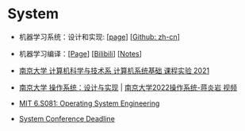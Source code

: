 # System

- 机器学习系统：设计和实现: [[page](https://openmlsys.github.io/)] [[Github: zh-cn](https://github.com/openmlsys/openmlsys-zh)]
- 机器学习编译：[[Page](https://mlc.ai/summer22-zh/)] [[Bilibili](https://www.bilibili.com/video/BV15v4y1g7EU/)] [[Notes](https://mlc.ai/zh/)]
- [南京大学 计算机科学与技术系 计算机系统基础 课程实验 2021](https://nju-projectn.github.io/ics-pa-gitbook/ics2021/index.html)
- [南京大学 操作系统：设计与实现](https://jyywiki.cn/OS/2023/index.html) | [南京大学2022操作系统-蒋炎岩 视频](https://www.bilibili.com/video/BV1Cm4y1d7Ur/?vd_source=206566e58b9a1dbba8404cfac33ee816)
- [MIT 6.S081: Operating System Engineering](https://pdos.csail.mit.edu/6.828/2021/schedule.html)

- [System Conference Deadline](https://dants.github.io/index_sysvenues_deadline.html)

